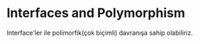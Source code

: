 # Interfaces and Polymorphism
Interface'ler ile polimorfik(çok biçimli) davranışa sahip olabiliriz.
